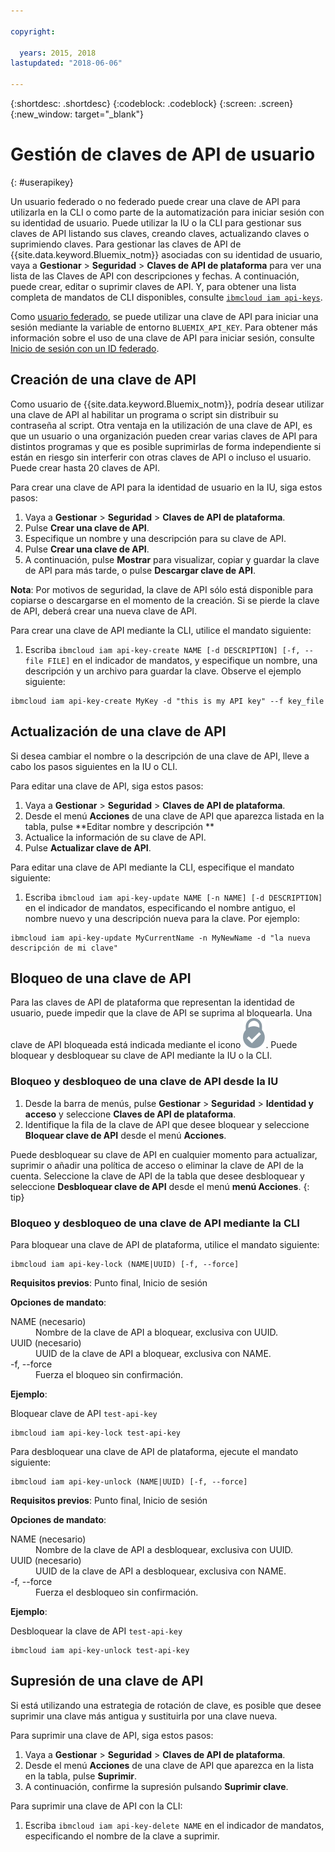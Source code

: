 ```yaml
---

copyright:

  years: 2015, 2018
lastupdated: "2018-06-06"

---
```


{:shortdesc: .shortdesc}
{:codeblock: .codeblock}
{:screen: .screen}
{:new_window: target="_blank"}

# Gestión de claves de API de usuario
{: #userapikey}

Un usuario federado o no federado puede crear una clave de API para utilizarla en la CLI o como parte de la automatización para iniciar sesión con su identidad de usuario. Puede utilizar la IU o la CLI para gestionar sus claves de API listando sus claves, creando claves, actualizando claves o suprimiendo claves. Para gestionar las claves de API de {{site.data.keyword.Bluemix_notm}} asociadas con su identidad de usuario, vaya a **Gestionar** &gt; **Seguridad** &gt; **Claves de API de plataforma** para ver una lista de las Claves de API con descripciones y fechas. A continuación, puede crear, editar o suprimir claves de API. Y, para obtener una lista completa de mandatos de CLI disponibles, consulte [`ibmcloud iam api-keys`](/docs/cli/reference/bluemix_cli/bx_cli.html#ibmcloud_iam).

Como [usuario federado](/docs/account/adminpublic.html#federatedid), se puede utilizar una clave de API para iniciar una sesión mediante la variable de entorno `BLUEMIX_API_KEY`. Para obtener más información sobre el uso de una clave de API para iniciar sesión, consulte [Inicio de sesión con un ID federado](/docs/cli/login_federated_id.html#federated_id).

## Creación de una clave de API

Como usuario de {{site.data.keyword.Bluemix_notm}}, podría desear utilizar una clave de API al habilitar un programa o script sin distribuir su contraseña al script. Otra ventaja en la utilización de una clave de API, es que un usuario o una organización pueden crear varias claves de API para distintos programas y que es posible suprimirlas de forma independiente si están en riesgo sin interferir con otras claves de API o incluso el usuario. Puede crear hasta 20 claves de API.

Para crear una clave de API para la identidad de usuario en la IU, siga estos pasos:

1. Vaya a **Gestionar** &gt; **Seguridad** &gt; **Claves de API de plataforma**.
2. Pulse **Crear una clave de API**.
3. Especifique un nombre y una descripción para su clave de API.
4. Pulse **Crear una clave de API**.
5. A continuación, pulse **Mostrar** para visualizar, copiar y guardar la clave de API para más tarde, o pulse **Descargar clave de API**.

**Nota**: Por motivos de seguridad, la clave de API sólo está disponible para copiarse o descargarse en el momento de la creación. Si se pierde la clave de API, deberá crear una nueva clave de API.

Para crear una clave de API mediante la CLI, utilice el mandato siguiente:

1. Escriba `ibmcloud iam api-key-create NAME [-d DESCRIPTION] [-f, --file FILE]` en el indicador de mandatos, y especifique un nombre, una descripción y un archivo para guardar la clave. Observe el ejemplo siguiente:

```
ibmcloud iam api-key-create MyKey -d "this is my API key" --f key_file
``` 


## Actualización de una clave de API

Si desea cambiar el nombre o la descripción de una clave de API, lleve a cabo los pasos siguientes en la IU o CLI.

Para editar una clave de API, siga estos pasos:

1. Vaya a **Gestionar** &gt; **Seguridad** &gt; **Claves de API de plataforma**.
2. Desde el menú **Acciones** de una clave de API que aparezca listada en la tabla, pulse **Editar nombre y descripción ** 
3. Actualice la información de su clave de API.
4. Pulse **Actualizar clave de API**.

Para editar una clave de API mediante la CLI, especifique el mandato siguiente:

1. Escriba `ibmcloud iam api-key-update NAME [-n NAME] [-d DESCRIPTION]` en el indicador de mandatos, especificando el nombre antiguo, el nombre nuevo y una descripción nueva para la clave. Por ejemplo:

```
ibmcloud iam api-key-update MyCurrentName -n MyNewName -d "la nueva descripción de mi clave"
```

## Bloqueo de una clave de API

Para las claves de API de plataforma que representan la identidad de usuario, puede impedir que la clave de API se suprima al bloquearla. Una clave de API bloqueada está indicada mediante el icono ![icono Bloqueado](images/locked.svg "Bloqueado"). Puede bloquear y desbloquear su clave de API mediante la IU o la CLI.

### Bloqueo y desbloqueo de una clave de API desde la IU

1. Desde la barra de menús, pulse **Gestionar** &gt; **Seguridad** &gt; **Identidad y acceso** y seleccione **Claves de API de plataforma**.
2. Identifique la fila de la clave de API que desee bloquear y seleccione **Bloquear clave de API** desde el menú **Acciones**.

Puede desbloquear su clave de API en cualquier momento para actualizar, suprimir o añadir una política de acceso o eliminar la clave de API de la cuenta. Seleccione la clave de API de la tabla que desee desbloquear y seleccione **Desbloquear clave de API** desde el menú **menú Acciones**.
{: tip}

### Bloqueo y desbloqueo de una clave de API mediante la CLI

Para bloquear una clave de API de plataforma, utilice el mandato siguiente:

```
ibmcloud iam api-key-lock (NAME|UUID) [-f, --force]
```

<strong>Requisitos previos</strong>:  Punto final, Inicio de sesión

<strong>Opciones de mandato</strong>:
<dl>
<dt>NAME (necesario)</dt>
<dd>Nombre de la clave de API a bloquear, exclusiva con UUID.</dd>
<dt>UUID (necesario)</dt>
<dd>UUID de la clave de API a bloquear, exclusiva con NAME.</dd>
<dt>-f, --force</dt>
<dd>Fuerza el bloqueo sin confirmación.</dd>
</dl>

<strong>Ejemplo</strong>:

Bloquear clave de API `test-api-key`

```
ibmcloud iam api-key-lock test-api-key
```

Para desbloquear una clave de API de plataforma, ejecute el mandato siguiente:

```
ibmcloud iam api-key-unlock (NAME|UUID) [-f, --force]
```

<strong>Requisitos previos</strong>:  Punto final, Inicio de sesión

<strong>Opciones de mandato</strong>:
<dl>
<dt>NAME (necesario)</dt>
<dd>Nombre de la clave de API a desbloquear, exclusiva con UUID.</dd>
<dt>UUID (necesario)</dt>
<dd>UUID de la clave de API a desbloquear, exclusiva con NAME.</dd>
<dt>-f, --force</dt>
<dd>Fuerza el desbloqueo sin confirmación.</dd>
</dl>

<strong>Ejemplo</strong>:

Desbloquear la clave de API `test-api-key`

```
ibmcloud iam api-key-unlock test-api-key
```


## Supresión de una clave de API

Si está utilizando una estrategia de rotación de clave, es posible que desee suprimir una clave más antigua y sustituirla por una clave nueva.

Para suprimir una clave de API, siga estos pasos: 

1. Vaya a **Gestionar** &gt; **Seguridad** &gt; **Claves de API de plataforma**.
2. Desde el menú **Acciones** de una clave de API que aparezca en la lista en la tabla, pulse **Suprimir**.
3. A continuación, confirme la supresión pulsando **Suprimir clave**.

Para suprimir una clave de API con la CLI:
1. Escriba `ibmcloud iam api-key-delete NAME` en el indicador de mandatos, especificando el nombre de la clave a suprimir.
